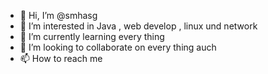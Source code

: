 - 👋 Hi, I’m @smhasg
- 👀 I’m interested in Java , web develop , linux und network 
- 🌱 I’m currently learning every thing 
- 💞️ I’m looking to collaborate on every thing auch 
- 📫 How to reach me 

<!---
smhasg/smhasg is a ✨ special ✨ repository because its `README.md` (this file) appears on your GitHub profile.
You can click the Preview link to take a look at your changes.
--->
